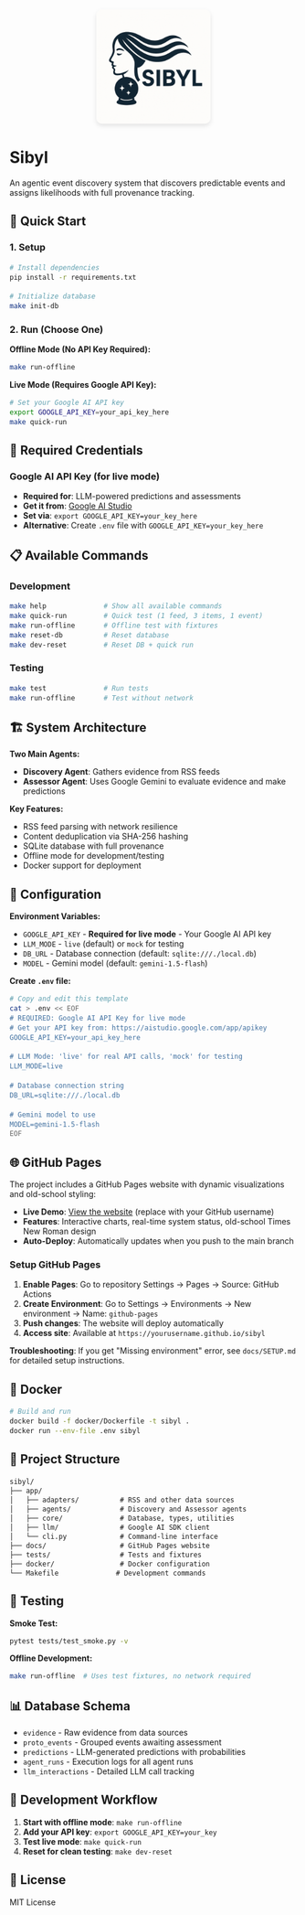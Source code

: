 <div align="center">
  <img src="assets/sibyl.jpg" alt="Sibyl - Agentic Event Discovery System" width="200" style="border-radius: 10px; box-shadow: 0 4px 8px rgba(0,0,0,0.1);">
</div>

# Sibyl

An agentic event discovery system that discovers predictable events and assigns likelihoods with full provenance tracking.

## 🚀 Quick Start

### 1. Setup
```bash
# Install dependencies
pip install -r requirements.txt

# Initialize database
make init-db
```

### 2. Run (Choose One)

**Offline Mode (No API Key Required):**
```bash
make run-offline
```

**Live Mode (Requires Google API Key):**
```bash
# Set your Google AI API key
export GOOGLE_API_KEY=your_api_key_here
make quick-run
```

## 🔑 Required Credentials

### Google AI API Key (for live mode)
- **Required for**: LLM-powered predictions and assessments
- **Get it from**: [Google AI Studio](https://aistudio.google.com/app/apikey)
- **Set via**: `export GOOGLE_API_KEY=your_key_here`
- **Alternative**: Create `.env` file with `GOOGLE_API_KEY=your_key_here`

## 📋 Available Commands

### Development
```bash
make help              # Show all available commands
make quick-run         # Quick test (1 feed, 3 items, 1 event)
make run-offline       # Offline test with fixtures
make reset-db          # Reset database
make dev-reset         # Reset DB + quick run
```

### Testing
```bash
make test              # Run tests
make run-offline       # Test without network
```

## 🏗️ System Architecture

**Two Main Agents:**
- **Discovery Agent**: Gathers evidence from RSS feeds
- **Assessor Agent**: Uses Google Gemini to evaluate evidence and make predictions

**Key Features:**
- RSS feed parsing with network resilience
- Content deduplication via SHA-256 hashing
- SQLite database with full provenance
- Offline mode for development/testing
- Docker support for deployment

## 🔧 Configuration

**Environment Variables:**
- `GOOGLE_API_KEY` - **Required for live mode** - Your Google AI API key
- `LLM_MODE` - `live` (default) or `mock` for testing
- `DB_URL` - Database connection (default: `sqlite:///./local.db`)
- `MODEL` - Gemini model (default: `gemini-1.5-flash`)

**Create `.env` file:**
```bash
# Copy and edit this template
cat > .env << EOF
# REQUIRED: Google AI API Key for live mode
# Get your API key from: https://aistudio.google.com/app/apikey
GOOGLE_API_KEY=your_api_key_here

# LLM Mode: 'live' for real API calls, 'mock' for testing
LLM_MODE=live

# Database connection string
DB_URL=sqlite:///./local.db

# Gemini model to use
MODEL=gemini-1.5-flash
EOF
```

## 🌐 GitHub Pages

The project includes a GitHub Pages website with dynamic visualizations and old-school styling:

- **Live Demo**: [View the website](https://yourusername.github.io/sibyl) (replace with your GitHub username)
- **Features**: Interactive charts, real-time system status, old-school Times New Roman design
- **Auto-Deploy**: Automatically updates when you push to the main branch

### Setup GitHub Pages

1. **Enable Pages**: Go to repository Settings → Pages → Source: GitHub Actions
2. **Create Environment**: Go to Settings → Environments → New environment → Name: `github-pages`
3. **Push changes**: The website will deploy automatically
4. **Access site**: Available at `https://yourusername.github.io/sibyl`

**Troubleshooting**: If you get "Missing environment" error, see `docs/SETUP.md` for detailed setup instructions.

## 🐳 Docker

```bash
# Build and run
docker build -f docker/Dockerfile -t sibyl .
docker run --env-file .env sibyl
```

## 📁 Project Structure

```
sibyl/
├── app/
│   ├── adapters/          # RSS and other data sources
│   ├── agents/            # Discovery and Assessor agents
│   ├── core/              # Database, types, utilities
│   ├── llm/               # Google AI SDK client
│   └── cli.py             # Command-line interface
├── docs/                  # GitHub Pages website
├── tests/                 # Tests and fixtures
├── docker/                # Docker configuration
└── Makefile              # Development commands
```

## 🧪 Testing

**Smoke Test:**
```bash
pytest tests/test_smoke.py -v
```

**Offline Development:**
```bash
make run-offline  # Uses test fixtures, no network required
```

## 📊 Database Schema

- `evidence` - Raw evidence from data sources
- `proto_events` - Grouped events awaiting assessment  
- `predictions` - LLM-generated predictions with probabilities
- `agent_runs` - Execution logs for all agent runs
- `llm_interactions` - Detailed LLM call tracking

## 🔄 Development Workflow

1. **Start with offline mode**: `make run-offline`
2. **Add your API key**: `export GOOGLE_API_KEY=your_key`
3. **Test live mode**: `make quick-run`
4. **Reset for clean testing**: `make dev-reset`

## 📝 License

MIT License